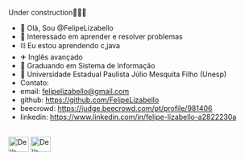 Under construction🚧👷‍♂️
- 👋 Olá, Sou @FelipeLizabello
- 🧩 Interessado em aprender e resolver problemas
- ⛓ Eu estou aprendendo c,java
- ✈ Inglês avançado
- 📖 Graduando em Sistema de Informação
- 🏫 Universidade Estadual Paulista Júlio Mesquita Filho (Unesp)
- Contato:
- email: felipelizabello@gmail.com
- github: https://github.com/FelipeLizabello
- beecrowd: https://judge.beecrowd.com/pt/profile/981406
- linkedin: https://www.linkedin.com/in/felipe-lizabello-a2822230a 

<div style="display: inline_block"><br>
<img align="center" alt="Dev-CSS" height="30" width="40" src="https://cdn.jsdelivr.net/gh/devicons/devicon@latest/icons/java/java-original.svg">
<img align="center" alt="Dev-CSS" height="30" width="40" src="https://cdn.jsdelivr.net/gh/devicons/devicon@latest/icons/c/c-original.svg">

  </div>
